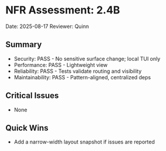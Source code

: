 # NFR Assessment: 2.4B

Date: 2025-08-17
Reviewer: Quinn

## Summary

- Security: PASS - No sensitive surface change; local TUI only
- Performance: PASS - Lightweight view
- Reliability: PASS - Tests validate routing and visibility
- Maintainability: PASS - Pattern-aligned, centralized deps

## Critical Issues

- None

## Quick Wins

- Add a narrow-width layout snapshot if issues are reported
